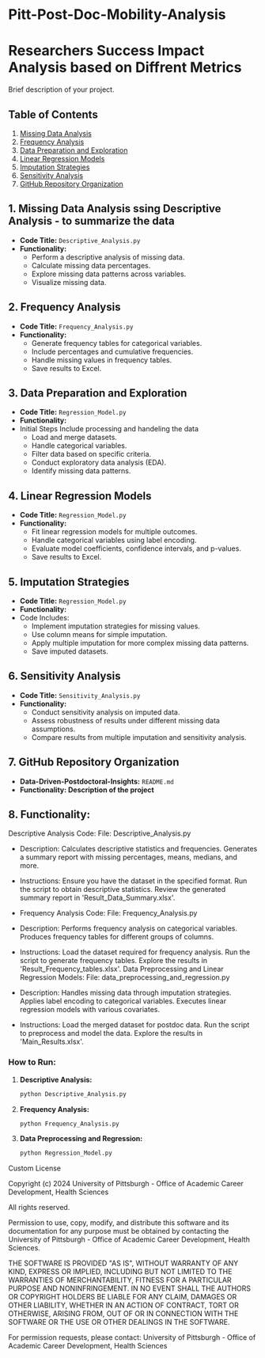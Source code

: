 # Pitt-Post-Doc-Mobility-Analysis



# Researchers Success Impact Analysis based on Diffrent Metrics

Brief description of your project.

## Table of Contents
1. [Missing Data Analysis](#1-missing-data-analysis)
2. [Frequency Analysis](#2-frequency-analysis)
3. [Data Preparation and Exploration](#3-data-preparation-and-exploration)
4. [Linear Regression Models](#4-linear-regression-models)
5. [Imputation Strategies](#5-imputation-strategies)
6. [Sensitivity Analysis](#6-sensitivity-analysis)
7. [GitHub Repository Organization](#7-github-repository-organization)




## 1. Missing Data Analysis ssing Descriptive Analysis - to summarize the data

- **Code Title:** `Descriptive_Analysis.py`
- **Functionality:**
  - Perform a descriptive analysis of missing data.
  - Calculate missing data percentages.
  - Explore missing data patterns across variables.
  - Visualize missing data.

## 2. Frequency Analysis

- **Code Title:** `Frequency_Analysis.py`
- **Functionality:**
  - Generate frequency tables for categorical variables.
  - Include percentages and cumulative frequencies.
  - Handle missing values in frequency tables.
  - Save results to Excel.

## 3. Data Preparation and Exploration

- **Code Title:** `Regression_Model.py` 
- **Functionality:**
- Initial Steps Include processing and handeling the data
  - Load and merge datasets.
  - Handle categorical variables.
  - Filter data based on specific criteria.
  - Conduct exploratory data analysis (EDA).
  - Identify missing data patterns.

## 4. Linear Regression Models

- **Code Title:** `Regression_Model.py`
- **Functionality:**
  - Fit linear regression models for multiple outcomes.
  - Handle categorical variables using label encoding.
  - Evaluate model coefficients, confidence intervals, and p-values.
  - Save results to Excel.

## 5. Imputation Strategies

- **Code Title:** `Regression_Model.py`
- **Functionality:**
- Code Includes:
  - Implement imputation strategies for missing values.
  - Use column means for simple imputation.
  - Apply multiple imputation for more complex missing data patterns.
  - Save imputed datasets.

## 6. Sensitivity Analysis

- **Code Title:** `Sensitivity_Analysis.py`
- **Functionality:**
  - Conduct sensitivity analysis on imputed data.
  - Assess robustness of results under different missing data assumptions.
  - Compare results from multiple imputation and sensitivity analysis.

## 7. GitHub Repository Organization

- **Data-Driven-Postdoctoral-Insights:** `README.md`
- **Functionality: Description of the project**

## 8. Functionality:

Descriptive Analysis Code:
File: Descriptive_Analysis.py

- Description:
Calculates descriptive statistics and frequencies.
Generates a summary report with missing percentages, means, medians, and more.

- Instructions:
Ensure you have the dataset in the specified format.
Run the script to obtain descriptive statistics.
Review the generated summary report in 'Result_Data_Summary.xlsx'.

- Frequency Analysis Code:
File: Frequency_Analysis.py

- Description:
Performs frequency analysis on categorical variables.
Produces frequency tables for different groups of columns.

- Instructions:
Load the dataset required for frequency analysis.
Run the script to generate frequency tables.
Explore the results in 'Result_Frequency_tables.xlsx'.
Data Preprocessing and Linear Regression Models:
File: data_preprocessing_and_regression.py

- Description:
Handles missing data through imputation strategies.
Applies label encoding to categorical variables.
Executes linear regression models with various covariates.

- Instructions:
Load the merged dataset for postdoc data.
Run the script to preprocess and model the data.
Explore the results in 'Main_Results.xlsx'.

### How to Run:

1. **Descriptive Analysis:**
    ```bash
    python Descriptive_Analysis.py
    ```

2. **Frequency Analysis:**
    ```bash
    python Frequency_Analysis.py
    ```

3. **Data Preprocessing and Regression:**
    ```bash
    python Regression_Model.py
    ```


Custom License

Copyright (c) 2024 University of Pittsburgh - Office of Academic Career Development, Health Sciences

All rights reserved.

Permission to use, copy, modify, and distribute this software and its documentation for any purpose must be obtained by contacting the University of Pittsburgh - Office of Academic Career Development, Health Sciences.

THE SOFTWARE IS PROVIDED "AS IS", WITHOUT WARRANTY OF ANY KIND, EXPRESS OR IMPLIED, INCLUDING BUT NOT LIMITED TO THE WARRANTIES OF MERCHANTABILITY, FITNESS FOR A PARTICULAR PURPOSE AND NONINFRINGEMENT. IN NO EVENT SHALL THE AUTHORS OR COPYRIGHT HOLDERS BE LIABLE FOR ANY CLAIM, DAMAGES OR OTHER LIABILITY, WHETHER IN AN ACTION OF CONTRACT, TORT OR OTHERWISE, ARISING FROM, OUT OF OR IN CONNECTION WITH THE SOFTWARE OR THE USE OR OTHER DEALINGS IN THE SOFTWARE.

For permission requests, please contact:
University of Pittsburgh - Office of Academic Career Development, Health Sciences

